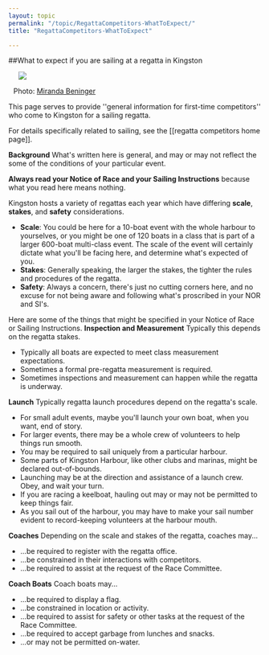 ```yaml
---
layout: topic
permalink: "/topic/RegattaCompetitors-WhatToExpect/"
title: "RegattaCompetitors-WhatToExpect"

---
```


##What to expect if you are sailing at a regatta in Kingston

<div class="floatright" style="width: 500px; margin-left:10px;"><img src="http://farm2.static.flickr.com/1373/1394474190_5f28f8ddc7_d.jpg" class="floatright image1px" style="margin-left: 10px;"><div class="photoattrib" style="width: 200px;"><p>Photo: <a href="http://www.flickr.com/photos/wavemiranda/sets/72157602048654591/" onclick="javascript:urchinTracker ('/outgoing/http://www.flickr.com/photos/wavemiranda/sets/72157602048654591/'); " target="_blank" class="imagelink">Miranda Beninger</a></div></div>

This page serves to provide ''general information for first-time competitors'' who come to Kingston for a sailing regatta.

For details specifically related to sailing, see the [[regatta competitors home page]].

<strong>Background</strong>
What's written here is general, and may or may not reflect the some of the conditions of your particular event.

<strong>Always read your Notice of Race and your Sailing Instructions</strong> because what you read here means nothing.

Kingston hosts a variety of regattas each year which have differing <strong>scale</strong>, <strong>stakes</strong>, and <strong>safety</strong> considerations.
<ul>
<li><strong>Scale</strong>: You could be here for a 10-boat event with the whole harbour to yourselves, or you might be one of 120 boats in a class that is part of a larger 600-boat multi-class event.  The scale of the event will certainly dictate what you'll be facing here, and determine what's expected of you.

<li><strong>Stakes</strong>: Generally speaking, the larger the stakes, the tighter the rules and procedures of the regatta.

<li><strong>Safety</strong>: Always a concern, there's just no cutting corners here, and no excuse for not being aware and following what's proscribed in your NOR and SI's.
</ul>

Here are some of the things that might be specified in your Notice of Race or Sailing Instructions.
<strong>Inspection and Measurement</strong>
Typically this depends on the regatta stakes.
<ul>
<li>Typically all boats are expected to meet class measurement expectations.
<li>Sometimes a formal pre-regatta measurement is required.
<li>Sometimes inspections and measurement can happen while the regatta is underway.
</ul>

<strong>Launch</strong>
Typically regatta launch procedures depend on the regatta's scale.
<ul>
<li>For small adult events, maybe you'll launch your own boat, when you want, end of story.
<li>For larger events, there may be a whole crew of volunteers to help things run smooth.
<li>You may be required to sail uniquely from a particular harbour.
<li>Some parts of Kingston Harbour, like other clubs and marinas, might be declared out-of-bounds.
<li>Launching may be at the direction and assistance of a launch crew.  Obey, and wait your turn.
<li>If you are racing a keelboat, hauling out may or may not be permitted to keep things fair.
<li>As you sail out of the harbour, you may have to make your sail number evident to record-keeping volunteers at the harbour mouth.
</ul>

<strong>Coaches</strong>
Depending on the scale and stakes of the regatta, coaches may...
<ul>
<li>...be required to register with the regatta office.
<li>...be constrained in their interactions with competitors.
<li>...be required to assist at the request of the Race Committee.
</ul>

<strong>Coach Boats</strong>
Coach boats may...
<ul>
<li>...be required to display a flag.
<li>...be constrained in location or activity.
<li>...be required to assist for safety or other tasks at the request of the Race Committee.
<li>...be required to accept garbage from lunches and snacks.
<li>...or may not be permitted on-water.
</ul>

